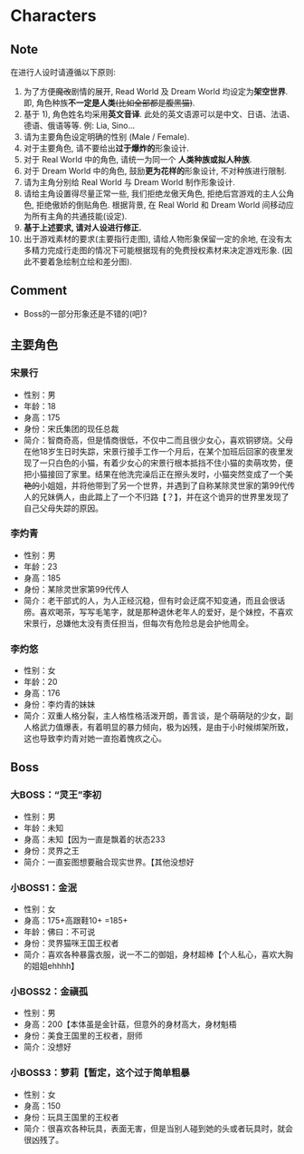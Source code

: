 # Characters
## Note
在进行人设时请遵循以下原则:
1. 为了方便<del>魔改</del>剧情的展开, Read World 及 Dream World 均设定为**架空世界**. 即, 角色种族**不一定是人类**<del>(比如全部都是腹黑猫)</del>.
2. 基于 1), 角色姓名均采用**英文音译**. 此处的英文语源可以是中文、日语、法语、德语、俄语等等. 例: Lia, Sino...
3. 请为主要角色设定明确的性别 (Male / Female). 
4. 对于主要角色, 请不要给出**过于爆炸的**形象设计.
5. 对于 Real World 中的角色, 请统一为同一个 **人类种族或拟人种族**.
6. 对于 Dream World 中的角色, 鼓励**更为花样的**形象设计, 不对种族进行限制.
7. 请为主角分别给 Real World 与 Dream World 制作形象设计.
8. 请给主角设置得尽量正常一些, 我们拒绝龙傲天角色, 拒绝后宫游戏的主人公角色, 拒绝傲娇的倒贴角色. 根据背景, 在 Real World 和 Dream World 间移动应为所有主角的共通技能(设定).
9. **基于上述要求, 请对人设进行修正.**
10. 出于游戏素材的要求(主要指行走图), 请给人物形象保留一定的余地, 在没有太多精力完成行走图的情况下可能根据现有的免费授权素材来决定游戏形象. (因此不要着急绘制立绘和差分图).

## Comment
* Boss的一部分形象还是不错的(吧)?

## 主要角色
### 宋景行
* 性别：男
* 年龄：18
* 身高：175
* 身份：宋氏集团的现任总裁
* 简介：智商奇高，但是情商很低，不仅中二而且很少女心，喜欢铜锣烧。父母在他18岁生日时失踪，宋景行接手工作一个月后，在某个加班后回家的夜里发现了一只白色的小猫，有着少女心的宋景行根本抵挡不住小猫的卖萌攻势，便把小猫接回了家里。结果在他洗完澡后正在擦头发时，小猫突然变成了一个<del>美艳的</del>小姐姐，并将他带到了另一个世界，并遇到了自称某除灵世家的第99代传人的兄妹俩人，由此踏上了一个不归路【？】，并在这个诡异的世界里发现了自己父母失踪的原因。

### 李灼青
* 性别：男
* 年龄：23
* 身高：185
* 身份：某除灵世家第99代传人
* 简介：老干部式的人，为人正经沉稳，但有时会迂腐不知变通，而且会很话痨。喜欢喝茶，写写毛笔字，就是那种退休老年人的爱好，是个妹控，不喜欢宋景行，总嫌他太没有责任担当，但每次有危险总是会护他周全。

### 李灼悠
* 性别：女
* 年龄：20
* 身高：176
* 身份：李灼青的妹妹
* 简介：双重人格分裂，主人格性格活泼开朗，善言谈，是个萌萌哒的少女，副人格武力值爆表，有着明显的暴力倾向，极为凶残，是由于小时候绑架所致，这也导致李灼青对她一直抱着愧疚之心。

## Boss
### 大BOSS：“灵王”李初
* 性别：男
* 年龄：未知
* 身高：未知【因为一直是飘着的状态233
* 身份：灵界之王
* 简介：一直妄图想要融合现实世界。【其他没想好

### 小BOSS1：金泯
* 性别：女
* 身高：175+高跟鞋10+ =185+
* 年龄：佛曰：不可说
* 身份：灵界猫咪王国王权者
* 简介：喜欢各种暴露衣服，说一不二的御姐，身材超棒【个人私心，喜欢大胸的姐姐ehhhh】

### 小BOSS2：金禛孤
* 性别：男
* 身高：200【本体虽是金针菇，但意外的身材高大，身材魁梧
* 身份：美食王国里的王权者，厨师
* 简介：没想好

### 小BOSS3：萝莉【暂定，这个过于简单粗暴
* 性别：女
* 身高：150
* 身份：玩具王国里的王权者
* 简介：很喜欢各种玩具，表面无害，但是当别人碰到她的头或者玩具时，就会很凶残了。
